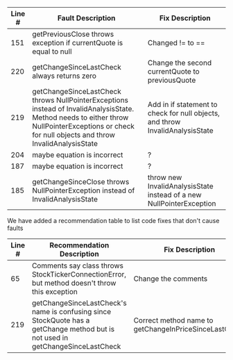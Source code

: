 Line \# | Fault Description | Fix Description
--- | --- | ---
151 | getPreviousClose throws exception if currentQuote is equal to null | Changed != to ==
220 | getChangeSinceLastCheck always returns zero | Change the second currentQuote to previousQuote
219 | getChangeSinceLastCheck throws NullPointerExceptions instead of InvalidAnalysisState.  Method needs to either throw NullPointerExceptions or check for null objects and throw InvalidAnalysisState | Add in if statement to check for null objects, and throw InvalidAnalysisState
204 | maybe equation is incorrect | ?
187 | maybe equation is incorrect | ?
185 | getChangeSinceClose throws NullPointerException instead of InvalidAnalysisState | throw new InvalidAnalysisState instead of a new NullPointerException 

We have added a recommendation table to list code fixes that don't cause faults

Line \# | Recommendation Description | Fix Description
--- | --- | ---
65 | Comments say class throws StockTickerConnectionError, but method doesn't throw this exception | Change the comments
219 | getChangeSinceLastCheck's name is confusing since StockQuote has a getChange method but is not used in getChangeSinceLastCheck | Correct method name to getChangeInPriceSinceLastCheck
